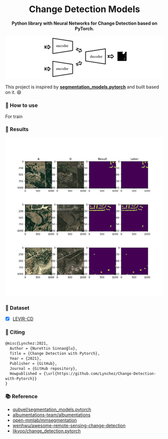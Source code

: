 <h1 align="center">
  <b>Change Detection Models</b><br>
</h1>
<p align="center">
      <b>Python library with Neural Networks for Change Detection based on PyTorch.</b>
</p>


![](resources/model.png)


This project is inspired by **[segmentation_models.pytorch](https://github.com/qubvel/segmentation_models.pytorch)** and built based on it. 😄

### 🌱 How to use <a name="use"></a>

For train

### :truck: Results <a name="results"></a>

![](resources/foo.png)

### :truck: Dataset <a name="dataset"></a>

- [x] [LEVIR-CD](https://justchenhao.github.io/LEVIR/)

### :page_with_curl: Citing <a name="citing"></a>

```
@misc{Lynchez:2021,
  Author = {Nurettin Sinnaoğlu},
  Title = {Change Detection with Pytorch},
  Year = {2021},
  Publisher = {GitHub},
  Journal = {GitHub repository},
  Howpublished = {\url{https://github.com/Lynchez/Change-Detection-with-Pytorch}}
}
```

### :books: Reference <a name="reference"></a>

- [qubvel/segmentation_models.pytorch](https://github.com/qubvel/segmentation_models.pytorch)
- [albumentations-team/albumentations](https://github.com/albumentations-team/albumentations)
- [open-mmlab/mmsegmentation](https://github.com/open-mmlab/mmsegmentation)
- [wenhwu/awesome-remote-sensing-change-detection](https://github.com/wenhwu/awesome-remote-sensing-change-detection)
- [likyoo/change_detection.pytorch](https://github.com/likyoo/change_detection.pytorch)


